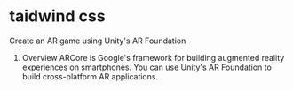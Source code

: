 # taidwind css

Create an AR game using Unity's AR Foundation
1. Overview
ARCore is Google's framework for building augmented reality experiences on smartphones. You can use Unity's AR Foundation to build cross-platform AR applications.
